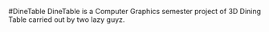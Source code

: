 #DineTable
DineTable is a Computer Graphics semester project of 3D Dining Table carried out by two lazy guyz.